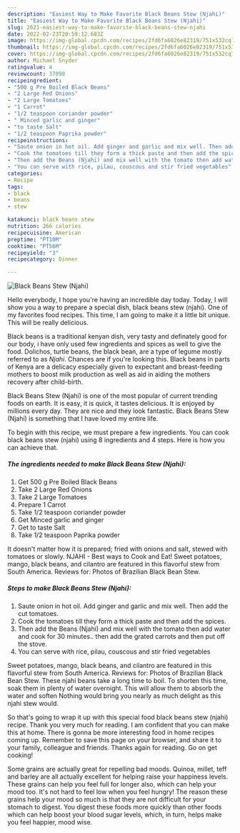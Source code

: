 ```yaml
---
description: "Easiest Way to Make Favorite Black Beans Stew (Njahi)"
title: "Easiest Way to Make Favorite Black Beans Stew (Njahi)"
slug: 2621-easiest-way-to-make-favorite-black-beans-stew-njahi
date: 2022-02-23T20:59:12.683Z
image: https://img-global.cpcdn.com/recipes/2fd6fa6026e82319/751x532cq70/black-beans-stew-njahi-recipe-main-photo.jpg
thumbnail: https://img-global.cpcdn.com/recipes/2fd6fa6026e82319/751x532cq70/black-beans-stew-njahi-recipe-main-photo.jpg
cover: https://img-global.cpcdn.com/recipes/2fd6fa6026e82319/751x532cq70/black-beans-stew-njahi-recipe-main-photo.jpg
author: Michael Snyder
ratingvalue: 4
reviewcount: 37098
recipeingredient:
- "500 g Pre Boiled Black Beans"
- "2 Large Red Onions"
- "2 Large Tomatoes"
- "1 Carrot"
- "1/2 teaspoon coriander powder"
- " Minced garlic and ginger"
- "to taste Salt"
- "1/2 teaspoon Paprika powder"
recipeinstructions:
- "Saute onion in hot oil. Add ginger and garlic and mix well. Then add the cut tomatoes."
- "Cook the tomatoes till they form a thick paste and then add the spices."
- "Then add the Beans (Njahi) and mix well with the tomato then add water and cook for 30 minutes.. then add the grated carrots and then put off the stove."
- "You can serve with rice, pilau, couscous and stir fried vegetables"
categories:
- Recipe
tags:
- black
- beans
- stew

katakunci: black beans stew 
nutrition: 266 calories
recipecuisine: American
preptime: "PT10M"
cooktime: "PT56M"
recipeyield: "3"
recipecategory: Dinner

---
```



![Black Beans Stew (Njahi)](https://img-global.cpcdn.com/recipes/2fd6fa6026e82319/751x532cq70/black-beans-stew-njahi-recipe-main-photo.jpg)

Hello everybody, I hope you're having an incredible day today. Today, I will show you a way to prepare a special dish, black beans stew (njahi). One of my favorites food recipes. This time, I am going to make it a little bit unique. This will be really delicious.

Black beans is a traditional kenyan dish, very tasty and definately good for our body, i have only used few ingredients and spices as well to give the food. Dolichos, turtle beans, the black bean, are a type of legume mostly referred to as *Njahi*. Chances are if you&#39;re looking this. Black beans in parts of Kenya are a delicacy especially given to expectant and breast-feeding mothers to boost milk production as well as aid in aiding the mothers recovery after child-birth.

Black Beans Stew (Njahi) is one of the most popular of current trending foods on earth. It is easy, it is quick, it tastes delicious. It is enjoyed by millions every day. They are nice and they look fantastic. Black Beans Stew (Njahi) is something that I have loved my entire life.


To begin with this recipe, we must prepare a few ingredients. You can cook black beans stew (njahi) using 8 ingredients and 4 steps. Here is how you can achieve that.

<!--inarticleads1-->

##### The ingredients needed to make Black Beans Stew (Njahi):

1. Get 500 g Pre Boiled Black Beans
1. Take 2 Large Red Onions
1. Take 2 Large Tomatoes
1. Prepare 1 Carrot
1. Take 1/2 teaspoon coriander powder
1. Get  Minced garlic and ginger
1. Get to taste Salt
1. Take 1/2 teaspoon Paprika powder


It doesn&#39;t matter how it is prepared; fried with onions and salt, stewed with tomatoes or slowly. NJAHI - Best ways to Cook and Eat! Sweet potatoes, mango, black beans, and cilantro are featured in this flavorful stew from South America. Reviews for: Photos of Brazilian Black Bean Stew. 

<!--inarticleads2-->

##### Steps to make Black Beans Stew (Njahi):

1. Saute onion in hot oil. Add ginger and garlic and mix well. Then add the cut tomatoes.
1. Cook the tomatoes till they form a thick paste and then add the spices.
1. Then add the Beans (Njahi) and mix well with the tomato then add water and cook for 30 minutes.. then add the grated carrots and then put off the stove.
1. You can serve with rice, pilau, couscous and stir fried vegetables


Sweet potatoes, mango, black beans, and cilantro are featured in this flavorful stew from South America. Reviews for: Photos of Brazilian Black Bean Stew. These njahi beans take a long time to boil. To shorten this time, soak them in plenty of water overnight. This will allow them to absorb the water and soften Nothing would bring you nearly as much delight as this njahi stew would. 

So that's going to wrap it up with this special food black beans stew (njahi) recipe. Thank you very much for reading. I am confident that you can make this at home. There is gonna be more interesting food in home recipes coming up. Remember to save this page on your browser, and share it to your family, colleague and friends. Thanks again for reading. Go on get cooking!

Some grains are actually great for repelling bad moods. Quinoa, millet, teff and barley are all actually excellent for helping raise your happiness levels. These grains can help you feel full for longer also, which can help your mood too. It's not hard to feel low when you feel hungry! The reason these grains help your mood so much is that they are not difficult for your stomach to digest. You digest these foods more quickly than other foods which can help boost your blood sugar levels, which, in turn, helps make you feel happier, mood wise.
